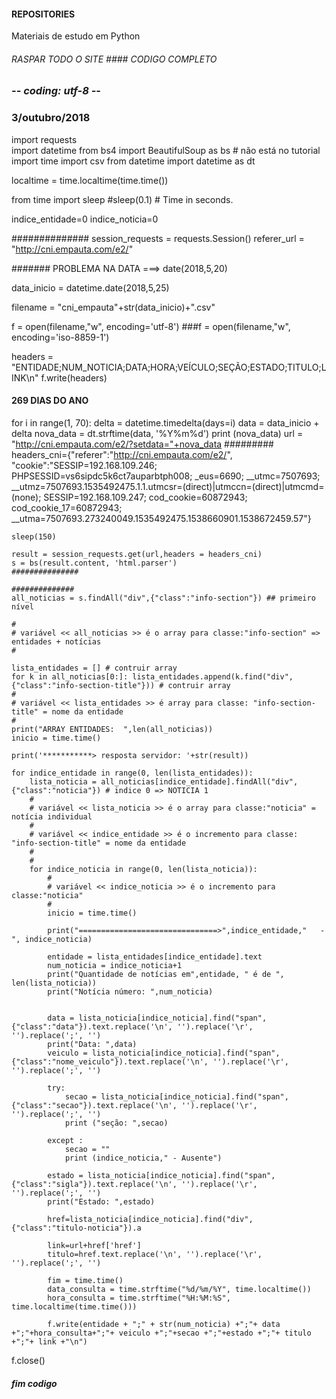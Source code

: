 #### REPOSITORIES
Materiais de estudo em Python
###### RASPAR TODO O SITE #### CODIGO COMPLETO 

### -*- coding: utf-8 -*-

### 3/outubro/2018


import requests  
import datetime
from bs4 import BeautifulSoup as bs # não está no tutorial
import time
import csv
from datetime import datetime as dt

localtime = time.localtime(time.time())




from time import sleep
#sleep(0.1) # Time in seconds.


indice_entidade=0
indice_noticia=0

##############
session_requests = requests.Session()
referer_url = "http://cni.empauta.com/e2/" 

#######  PROBLEMA NA DATA ===>   date(2018,5,20)

data_inicio = datetime.date(2018,5,25)



filename = "cni_empauta"+str(data_inicio)+".csv"

f = open(filename,"w", encoding='utf-8')
###f = open(filename,"w", encoding='iso-8859-1')

headers = "ENTIDADE;NUM_NOTICIA;DATA;HORA;VEÍCULO;SEÇÃO;ESTADO;TITULO;LINK\n"
f.write(headers)
#### 269 DIAS DO ANO
for i in range(1, 70):
    delta = datetime.timedelta(days=i)
    data = data_inicio + delta
    nova_data  = dt.strftime(data, '%Y%m%d')
    print (nova_data)
    url = "http://cni.empauta.com/e2/?setdata="+nova_data
    #########
    headers_cni={"referer":"http://cni.empauta.com/e2/",  "cookie":"SESSIP=192.168.109.246; PHPSESSID=vs6sipdc5k6ct7auparbtph008; _eus=6690; __utmc=7507693; __utmz=7507693.1535492475.1.1.utmcsr=(direct)|utmccn=(direct)|utmcmd=(none); SESSIP=192.168.109.247; cod_cookie=60872943; cod_cookie_17=60872943; __utma=7507693.273240049.1535492475.1538660901.1538672459.57"}
    
    sleep(150)
    
    result = session_requests.get(url,headers = headers_cni)
    s = bs(result.content, 'html.parser')  
    ###############
    
    ##############
    all_noticias = s.findAll("div",{"class":"info-section"}) ## primeiro nível

    #
    # variável << all_noticias >> é o array para classe:"info-section" => entidades + notícias
    #
    
    lista_entidades = [] # contruir array
    for k in all_noticias[0:]: lista_entidades.append(k.find("div",{"class":"info-section-title"})) # contruir array
    #
    # variável << lista_entidades >> é array para classe: "info-section-title" = nome da entidade
    #
    print("ARRAY ENTIDADES:  ",len(all_noticias))
    inicio = time.time()
    
    print('***********> resposta servidor: '+str(result))
    
    for indice_entidade in range(0, len(lista_entidades)):
        lista_noticia = all_noticias[indice_entidade].findAll("div",{"class":"noticia"}) # indice 0 => NOTICIA 1
        #
        # variável << lista_noticia >> é o array para classe:"noticia" = notícia individual
        #
        # variável << indice_entidade >> é o incremento para classe: "info-section-title" = nome da entidade
        #
        #
        for indice_noticia in range(0, len(lista_noticia)):
            #
            # variável << indice_noticia >> é o incremento para classe:"noticia"
            #
            inicio = time.time()

            print("===============================>",indice_entidade,"   -    ", indice_noticia)

            entidade = lista_entidades[indice_entidade].text
            num_noticia = indice_noticia+1
            print("Quantidade de notícias em",entidade, " é de ", len(lista_noticia))
            print("Notícia número: ",num_noticia)

           
            data = lista_noticia[indice_noticia].find("span",{"class":"data"}).text.replace('\n', '').replace('\r', '').replace(';', '')
            print("Data: ",data)
            veiculo = lista_noticia[indice_noticia].find("span",{"class":"nome_veiculo"}).text.replace('\n', '').replace('\r', '').replace(';', '')
                      
            try:
                secao = lista_noticia[indice_noticia].find("span",{"class":"secao"}).text.replace('\n', '').replace('\r', '').replace(';', '')
                print ("seção: ",secao)

            except : 
                secao = ""
                print (indice_noticia," - Ausente")

            estado = lista_noticia[indice_noticia].find("span",{"class":"sigla"}).text.replace('\n', '').replace('\r', '').replace(';', '')
            print("Estado: ",estado)
       
            href=lista_noticia[indice_noticia].find("div",{"class":"titulo-noticia"}).a
            
            link=url+href['href']
            titulo=href.text.replace('\n', '').replace('\r', '').replace(';', '')

            fim = time.time()
            data_consulta = time.strftime("%d/%m/%Y", time.localtime())
            hora_consulta = time.strftime("%H:%M:%S", time.localtime(time.time()))

            f.write(entidade + ";" + str(num_noticia) +";"+ data +";"+hora_consulta+";"+ veiculo +";"+secao +";"+estado +";"+ titulo +";"+ link +"\n")
f.close()

##### fim codigo
